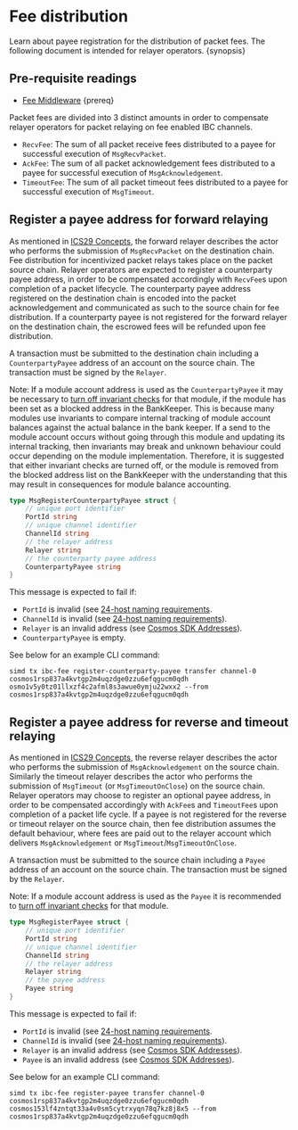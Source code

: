 <!--
order: 4
-->

# Fee distribution

Learn about payee registration for the distribution of packet fees. The following document is intended for relayer operators. {synopsis}

## Pre-requisite readings

* [Fee Middleware](overview.md) {prereq}

Packet fees are divided into 3 distinct amounts in order to compensate relayer operators for packet relaying on fee enabled IBC channels.

- `RecvFee`: The sum of all packet receive fees distributed to a payee for successful execution of `MsgRecvPacket`.
- `AckFee`: The sum of all packet acknowledgement fees distributed to a payee for successful execution of `MsgAcknowledgement`.
- `TimeoutFee`: The sum of all packet timeout fees distributed to a payee for successful execution of `MsgTimeout`.

## Register a payee address for forward relaying

As mentioned in [ICS29 Concepts](../ics29-fee/overview.md#concepts), the forward relayer describes the actor who performs the submission of `MsgRecvPacket` on the destination chain. 
Fee distribution for incentivized packet relays takes place on the packet source chain. 
Relayer operators are expected to register a counterparty payee address, in order to be compensated accordingly with `RecvFee`s upon completion of a packet lifecycle. 
The counterparty payee address registered on the destination chain is encoded into the packet acknowledgement and communicated as such to the source chain for fee distribution.
If a counterparty payee is not registered for the forward relayer on the destination chain, the escrowed fees will be refunded upon fee distribution.

A transaction must be submitted to the destination chain including a `CounterpartyPayee` address of an account on the source chain.
The transaction must be signed by the `Relayer`.

Note: If a module account address is used as the `CounterpartyPayee` it may be necessary to [turn off invariant checks](https://github.com/cosmos/ibc-go/blob/71d7480c923f4227453e8a80f51be01ae7ee845e/testing/simapp/app.go#L659) for that module, if the module has been set as a blocked address in the BankKeeper. This is because many modules use invariants to compare internal tracking of module account balances against the actual balance in the bank keeper. If a send to the module account occurs without going through this module and updating its internal tracking, then invariants may break and unknown behaviour could occur depending on the module implementation. Therefore, it is suggested that either invariant checks are turned off, or the module is removed from the blocked address list on the BankKeeper with the understanding that this may result in consequences for module balance accounting.

```go
type MsgRegisterCounterpartyPayee struct {
	// unique port identifier
	PortId string
	// unique channel identifier
	ChannelId string
	// the relayer address
	Relayer string
	// the counterparty payee address
	CounterpartyPayee string
}
```

This message is expected to fail if:

- `PortId` is invalid (see [24-host naming requirements](https://github.com/cosmos/ibc/blob/master/spec/core/ics-024-host-requirements/README.md#paths-identifiers-separators).
- `ChannelId` is invalid (see [24-host naming requirements](https://github.com/cosmos/ibc/blob/master/spec/core/ics-024-host-requirements/README.md#paths-identifiers-separators)).
- `Relayer` is an invalid address (see [Cosmos SDK Addresses](https://github.com/cosmos/cosmos-sdk/blob/main/docs/basics/accounts.md#Addresses)).
- `CounterpartyPayee` is empty.

See below for an example CLI command:

```
simd tx ibc-fee register-counterparty-payee transfer channel-0 cosmos1rsp837a4kvtgp2m4uqzdge0zzu6efqgucm0qdh osmo1v5y0tz01llxzf4c2afml8s3awue0ymju22wxx2 --from cosmos1rsp837a4kvtgp2m4uqzdge0zzu6efqgucm0qdh
```

## Register a payee address for reverse and timeout relaying

As mentioned in [ICS29 Concepts](../ics29-fee/overview.md#concepts), the reverse relayer describes the actor who performs the submission of `MsgAcknowledgement` on the source chain. 
Similarly the timeout relayer describes the actor who performs the submission of `MsgTimeout` (or `MsgTimeoutOnClose`) on the source chain.
Relayer operators may choose to register an optional payee address, in order to be compensated accordingly with `AckFee`s and `TimeoutFee`s upon completion of a packet life cycle.
If a payee is not registered for the reverse or timeout relayer on the source chain, then fee distribution assumes the default behaviour, where fees are paid out to the relayer account which delivers `MsgAcknowledgement` or `MsgTimeout`/`MsgTimeoutOnClose`.

A transaction must be submitted to the source chain including a `Payee` address of an account on the source chain.
The transaction must be signed by the `Relayer`.

Note: If a module account address is used as the `Payee` it is recommended to [turn off invariant checks](https://github.com/cosmos/ibc-go/blob/71d7480c923f4227453e8a80f51be01ae7ee845e/testing/simapp/app.go#L659) for that module.

```go
type MsgRegisterPayee struct {
	// unique port identifier
	PortId string
	// unique channel identifier
	ChannelId string
	// the relayer address
	Relayer string
	// the payee address
	Payee string
}
```

This message is expected to fail if:

- `PortId` is invalid (see [24-host naming requirements](https://github.com/cosmos/ibc/blob/master/spec/core/ics-024-host-requirements/README.md#paths-identifiers-separators).
- `ChannelId` is invalid (see [24-host naming requirements](https://github.com/cosmos/ibc/blob/master/spec/core/ics-024-host-requirements/README.md#paths-identifiers-separators)).
- `Relayer` is an invalid address (see [Cosmos SDK Addresses](https://github.com/cosmos/cosmos-sdk/blob/main/docs/basics/accounts.md#Addresses)).
- `Payee` is an invalid address (see [Cosmos SDK Addresses](https://github.com/cosmos/cosmos-sdk/blob/main/docs/basics/accounts.md#Addresses)).

See below for an example CLI command:

```
simd tx ibc-fee register-payee transfer channel-0 cosmos1rsp837a4kvtgp2m4uqzdge0zzu6efqgucm0qdh cosmos153lf4zntqt33a4v0sm5cytrxyqn78q7kz8j8x5 --from cosmos1rsp837a4kvtgp2m4uqzdge0zzu6efqgucm0qdh
```
